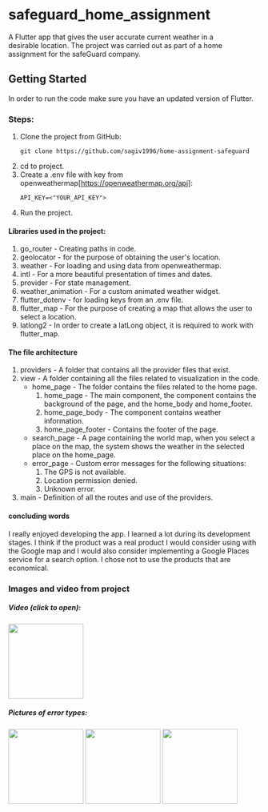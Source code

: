 # safeguard_home_assignment

A Flutter app that gives the user accurate current weather in a desirable location.
The project was carried out as part of a home assignment for the safeGuard company.

## Getting Started

In order to run the code make sure you have an updated version of Flutter.

### Steps:

1. Clone the project from GitHub:
   ```
   git clone https://github.com/sagiv1996/home-assignment-safeguard
   ```
2. cd to project.
3. Create a .env file with key from openweathermap[https://openweathermap.org/api]:
   ```
   API_KEY=<"YOUR_API_KEY">
   ```
4. Run the project.

#### Libraries used in the project:

1. go_router - Creating paths in code.
2. geolocator - for the purpose of obtaining the user's location.
3. weather - For loading and using data from openweathermap.
4. intl - For a more beautiful presentation of times and dates.
5. provider - For state management.
6. weather_animation - For a custom animated weather widget.
7. flutter_dotenv - for loading keys from an .env file.
8. flutter_map - For the purpose of creating a map that allows the user to select a location.
9. latlong2 - In order to create a latLong object, it is required to work with flutter_map.

#### The file architecture

1. providers - A folder that contains all the provider files that exist.
2. view - A folder containing all the files related to visualization in the code.
   - home_page - The folder contains the files related to the home page.
     1. home_page - The main component, the component contains the background of the page, and the home_body and home_footer.
     2. home_page_body - The component contains weather information.
     3. home_page_footer - Contains the footer of the page.
   - search_page - A page containing the world map, when you select a place on the map, the system shows the weather in the selected place on the home_page.
   - error_page - Custom error messages for the following situations:
     1. The GPS is not available.
     2. Location permission denied.
     3. Unknown error.
3. main - Definition of all the routes and use of the providers.

#### concluding words

I really enjoyed developing the app. I learned a lot during its development stages. I think if the product was a real product I would consider using with the Google map and I would also consider implementing a Google Places service for a search option.
I chose not to use the products that are economical.

### Images and video from project

##### Video (click to open):

<a href="https://youtube.com/shorts/-l3cnhUGqAs?si=1l7DlJ1x0wDIv8Y_"><img src="https://i.ibb.co/prscWKH/Screenshot-2024-03-22-16-25-37-59-1d9c79188dde1928ee834e5fff192f36.jpg" width='150' /></a>

##### Pictures of error types:

<img src='https://i.ibb.co/NxFJ4Sr/Screenshot-2024-03-22-15-59-09-42-1d9c79188dde1928ee834e5fff192f36.jpg' width='150'>
<img src='https://i.ibb.co/qJ8Lkzb/Screenshot-2024-03-22-15-56-58-14-1d9c79188dde1928ee834e5fff192f36.jpg' width='150'>
<img src='https://i.ibb.co/nwtNBQw/Screenshot-2024-03-22-15-55-07-79-1d9c79188dde1928ee834e5fff192f36.jpg' width='150'>
